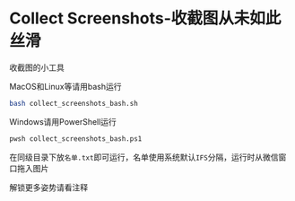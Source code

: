 # Collect Screenshots-收截图从未如此丝滑
收截图的小工具

MacOS和Linux等请用bash运行
```bash
bash collect_screenshots_bash.sh
```

Windows请用PowerShell运行
```bash
pwsh collect_screenshots_bash.ps1
```

在同级目录下放`名单.txt`即可运行，名单使用系统默认`IFS`分隔，运行时从微信窗口拖入图片

解锁更多姿势请看注释
